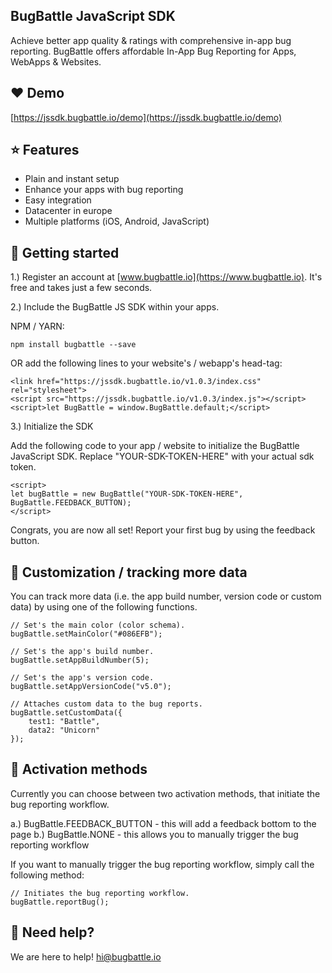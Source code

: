 ## BugBattle JavaScript SDK
Achieve better app quality & ratings with comprehensive in-app bug reporting. BugBattle offers affordable In-App Bug Reporting for Apps, WebApps & Websites.

## ❤️ Demo

[https://jssdk.bugbattle.io/demo](https://jssdk.bugbattle.io/demo)

## ⭐️ Features

- Plain and instant setup
- Enhance your apps with bug reporting
- Easy integration
- Datacenter in europe
- Multiple platforms (iOS, Android, JavaScript)

## 🚀 Getting started

1.) Register an account at [www.bugbattle.io](https://www.bugbattle.io). It's free and takes just a few seconds.

2.) Include the BugBattle JS SDK within your apps.

NPM / YARN:
```
npm install bugbattle --save
```

OR add the following lines to your website's / webapp's head-tag:
```
<link href="https://jssdk.bugbattle.io/v1.0.3/index.css" rel="stylesheet">
<script src="https://jssdk.bugbattle.io/v1.0.3/index.js"></script>
<script>let BugBattle = window.BugBattle.default;</script>
```

3.) Initialize the SDK

Add the following code to your app / website to initialize the BugBattle JavaScript SDK. Replace "YOUR-SDK-TOKEN-HERE" with your actual sdk token.

```
<script>
let bugBattle = new BugBattle("YOUR-SDK-TOKEN-HERE", BugBattle.FEEDBACK_BUTTON);
</script>
```

Congrats, you are now all set! Report your first bug by using the feedback button.

## 🤤 Customization / tracking more data

You can track more data (i.e. the app build number, version code or custom data) by using one of the following functions.

```
// Set's the main color (color schema).
bugBattle.setMainColor("#086EFB");

// Set's the app's build number.
bugBattle.setAppBuildNumber(5);

// Set's the app's version code.
bugBattle.setAppVersionCode("v5.0");

// Attaches custom data to the bug reports.
bugBattle.setCustomData({
    test1: "Battle",
    data2: "Unicorn"
});
```

## 🤠 Activation methods

Currently you can choose between two activation methods, that initiate the bug reporting workflow.

a.) BugBattle.FEEDBACK_BUTTON - this will add a feedback bottom to the page
b.) BugBattle.NONE - this allows you to manually trigger the bug reporting workflow

If you want to manually trigger the bug reporting workflow, simply call the following method:

```
// Initiates the bug reporting workflow.
bugBattle.reportBug();
```

## 🤝 Need help?

We are here to help! hi@bugbattle.io